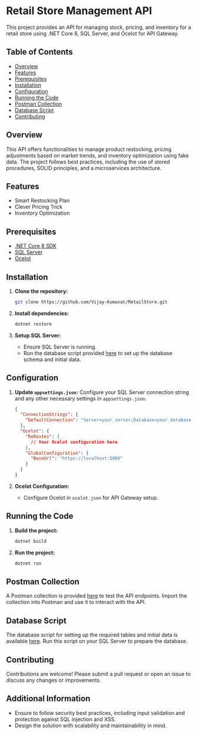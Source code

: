 # Retail Store Management API

This project provides an API for managing stock, pricing, and inventory for a retail store using .NET Core 8, SQL Server, and Ocelot for API Gateway.

## Table of Contents
- [Overview](#overview)
- [Features](#features)
- [Prerequisites](#prerequisites)
- [Installation](#installation)
- [Configuration](#configuration)
- [Running the Code](#running-the-code)
- [Postman Collection](#postman-collection)
- [Database Script](#database-script)
- [Contributing](#contributing)

## Overview
This API offers functionalities to manage product restocking, pricing adjustments based on market trends, and inventory optimization using fake data. The project follows best practices, including the use of stored procedures, SOLID principles, and a microservices architecture.

## Features
- Smart Restocking Plan
- Clever Pricing Trick
- Inventory Optimization

## Prerequisites
- [.NET Core 8 SDK](https://dotnet.microsoft.com/download)
- [SQL Server](https://www.microsoft.com/en-us/sql-server/sql-server-downloads)
- [Ocelot](https://ocelot.readthedocs.io/en/latest/introduction/gettingstarted.html)

## Installation
1. **Clone the repository:**
    ```sh
    git clone https://github.com/Vijay-Kumavat/RetailStore.git
    ```

2. **Install dependencies:**
    ```sh
    dotnet restore
    ```

3. **Setup SQL Server:**
    - Ensure SQL Server is running.
    - Run the database script provided [here](https://github.com/Vijay-Kumavat/RetailStore/blob/master/Retail%20Store%20SQL%20Script.sql) to set up the database schema and initial data.

## Configuration
1. **Update `appsettings.json`:**
    Configure your SQL Server connection string and any other necessary settings in `appsettings.json`.
    ```json
    {
      "ConnectionStrings": {
        "DefaultConnection": "Server=your_server;Database=your_database;User Id=your_user;Password=your_password;"
      },
      "Ocelot": {
        "ReRoutes": [
          // Your Ocelot configuration here
        ],
        "GlobalConfiguration": {
          "BaseUrl": "https://localhost:5000"
        }
      }
    }
    ```

2. **Ocelot Configuration:**
    - Configure Ocelot in `ocelot.json` for API Gateway setup.

## Running the Code
1. **Build the project:**
    ```sh
    dotnet build
    ```

2. **Run the project:**
    ```sh
    dotnet run
    ```

## Postman Collection
A Postman collection is provided [here](https://github.com/Vijay-Kumavat/RetailStore/blob/master/Retail%20Store.postman_collection.json) to test the API endpoints. Import the collection into Postman and use it to interact with the API.

## Database Script
The database script for setting up the required tables and initial data is available [here](https://github.com/Vijay-Kumavat/RetailStore/blob/master/Retail%20Store%20SQL%20Script.sql). Run this script on your SQL Server to prepare the database.

## Contributing
Contributions are welcome! Please submit a pull request or open an issue to discuss any changes or improvements.

## Additional Information
- Ensure to follow security best practices, including input validation and protection against SQL injection and XSS.
- Design the solution with scalability and maintainability in mind.

